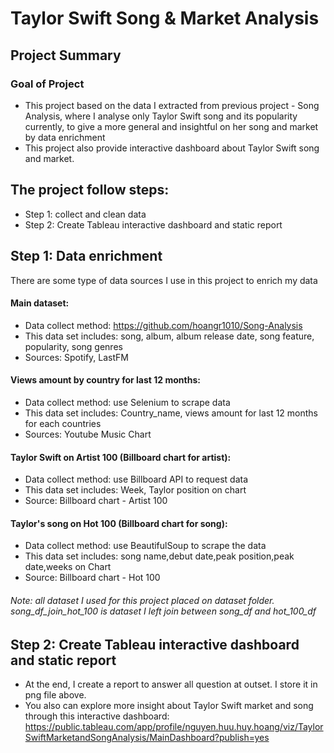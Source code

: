 # Taylor Swift Song & Market Analysis
## Project Summary

### Goal of Project 
- This project based on the data I extracted from previous project - Song Analysis, where I analyse only Taylor Swift song and its popularity currently, to give a more general and insightful on her song and market by data enrichment
- This project also provide interactive dashboard about Taylor Swift song and market. 

## The project follow steps:
- Step 1: collect and clean data
- Step 2: Create Tableau interactive dashboard and static report

## Step 1: Data enrichment
There are some type of data sources I use in this project to enrich my data
#### Main dataset:
- Data collect method: https://github.com/hoangr1010/Song-Analysis
- This data set includes: song, album, album release date, song feature, popularity, song genres
- Sources: Spotify, LastFM

#### Views amount by country for last 12 months:
- Data collect method: use Selenium to scrape data 
- This data set includes: Country_name, views amount for last 12 months for each countries
- Sources: Youtube Music Chart

#### Taylor Swift on Artist 100 (Billboard chart for artist):
- Data collect method: use Billboard API to request data
- This data set includes: Week, Taylor position on chart
- Source: Billboard chart - Artist 100

#### Taylor's song on Hot 100 (Billboard chart for song):
- Data collect method: use BeautifulSoup to scrape the data
- This data set includes: song name,debut date,peak position,peak date,weeks on Chart
- Source: Billboard chart - Hot 100

###### Note: all dataset I used for this project placed on dataset folder. song_df_join_hot_100 is dataset I left join between song_df and hot_100_df

## Step 2: Create Tableau interactive dashboard and static report
- At the end, I create a report to answer all question at outset. I store it in png file above.
- You also can explore more insight about Taylor Swift market and song through this interactive dashboard: https://public.tableau.com/app/profile/nguyen.huu.huy.hoang/viz/TaylorSwiftMarketandSongAnalysis/MainDashboard?publish=yes
